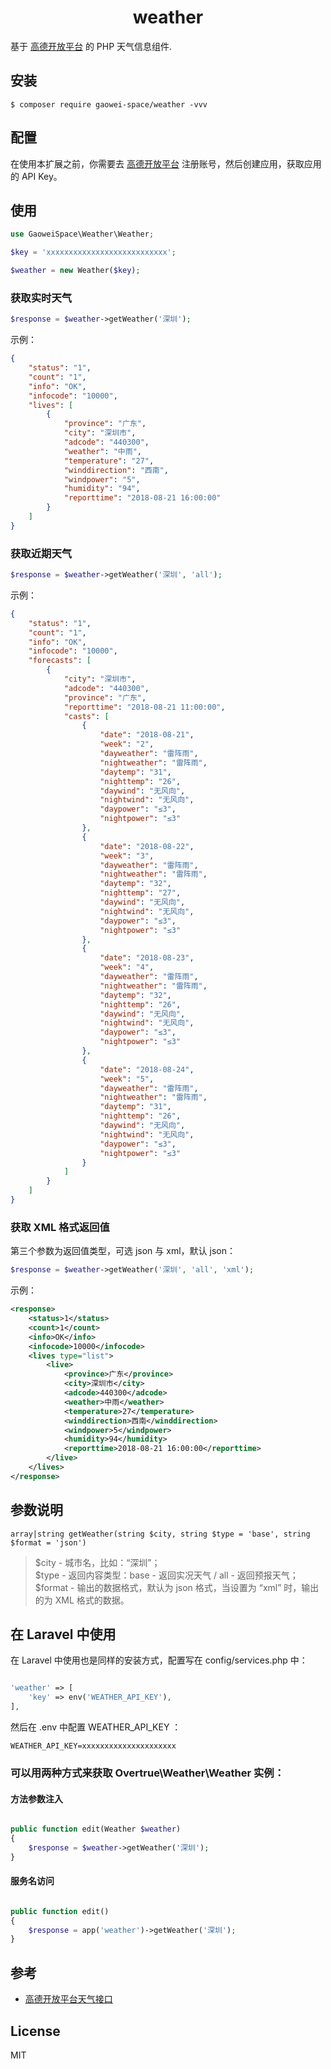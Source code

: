 <h1 align="center"> weather </h1>

基于 [高德开放平台](https://lbs.amap.com/dev/id/newuser) 的 PHP 天气信息组件.


## 安装

```shell
$ composer require gaowei-space/weather -vvv
```

## 配置

在使用本扩展之前，你需要去 [高德开放平台](https://lbs.amap.com/dev/id/newuser) 注册账号，然后创建应用，获取应用的 API Key。

## 使用
```php
use GaoweiSpace\Weather\Weather;

$key = 'xxxxxxxxxxxxxxxxxxxxxxxxxxx';

$weather = new Weather($key);
```

### 获取实时天气
```php
$response = $weather->getWeather('深圳');
```
示例：
```json
{
    "status": "1",
    "count": "1",
    "info": "OK",
    "infocode": "10000",
    "lives": [
        {
            "province": "广东",
            "city": "深圳市",
            "adcode": "440300",
            "weather": "中雨",
            "temperature": "27",
            "winddirection": "西南",
            "windpower": "5",
            "humidity": "94",
            "reporttime": "2018-08-21 16:00:00"
        }
    ]
}
```
### 获取近期天气
```php
$response = $weather->getWeather('深圳', 'all');
```
示例：
```json
{
    "status": "1",
    "count": "1",
    "info": "OK",
    "infocode": "10000",
    "forecasts": [
        {
            "city": "深圳市",
            "adcode": "440300",
            "province": "广东",
            "reporttime": "2018-08-21 11:00:00",
            "casts": [
                {
                    "date": "2018-08-21",
                    "week": "2",
                    "dayweather": "雷阵雨",
                    "nightweather": "雷阵雨",
                    "daytemp": "31",
                    "nighttemp": "26",
                    "daywind": "无风向",
                    "nightwind": "无风向",
                    "daypower": "≤3",
                    "nightpower": "≤3"
                },
                {
                    "date": "2018-08-22",
                    "week": "3",
                    "dayweather": "雷阵雨",
                    "nightweather": "雷阵雨",
                    "daytemp": "32",
                    "nighttemp": "27",
                    "daywind": "无风向",
                    "nightwind": "无风向",
                    "daypower": "≤3",
                    "nightpower": "≤3"
                },
                {
                    "date": "2018-08-23",
                    "week": "4",
                    "dayweather": "雷阵雨",
                    "nightweather": "雷阵雨",
                    "daytemp": "32",
                    "nighttemp": "26",
                    "daywind": "无风向",
                    "nightwind": "无风向",
                    "daypower": "≤3",
                    "nightpower": "≤3"
                },
                {
                    "date": "2018-08-24",
                    "week": "5",
                    "dayweather": "雷阵雨",
                    "nightweather": "雷阵雨",
                    "daytemp": "31",
                    "nighttemp": "26",
                    "daywind": "无风向",
                    "nightwind": "无风向",
                    "daypower": "≤3",
                    "nightpower": "≤3"
                }
            ]
        }
    ]
}
```

### 获取 XML 格式返回值

第三个参数为返回值类型，可选 json 与 xml，默认 json：
```php
$response = $weather->getWeather('深圳', 'all', 'xml');
```

示例：
```xml
<response>
    <status>1</status>
    <count>1</count>
    <info>OK</info>
    <infocode>10000</infocode>
    <lives type="list">
        <live>
            <province>广东</province>
            <city>深圳市</city>
            <adcode>440300</adcode>
            <weather>中雨</weather>
            <temperature>27</temperature>
            <winddirection>西南</winddirection>
            <windpower>5</windpower>
            <humidity>94</humidity>
            <reporttime>2018-08-21 16:00:00</reporttime>
        </live>
    </lives>
</response>
```
## 参数说明
```
array|string getWeather(string $city, string $type = 'base', string $format = 'json')
```
> $city - 城市名，比如：“深圳”；<br/>
> $type - 返回内容类型：base - 返回实况天气 / all - 返回预报天气；<br/>
> $format - 输出的数据格式，默认为 json 格式，当设置为 “xml” 时，输出的为 XML 格式的数据。

## 在 Laravel 中使用
在 Laravel 中使用也是同样的安装方式，配置写在 config/services.php 中：
```php

'weather' => [
    'key' => env('WEATHER_API_KEY'),
],

```
然后在 .env 中配置 WEATHER_API_KEY ：
```
WEATHER_API_KEY=xxxxxxxxxxxxxxxxxxxxx
```

### 可以用两种方式来获取 Overtrue\Weather\Weather 实例：
#### 方法参数注入
```php

public function edit(Weather $weather)
{
    $response = $weather->getWeather('深圳');
}

```

#### 服务名访问
```php

public function edit()
{
    $response = app('weather')->getWeather('深圳');
}

```

## 参考
- [高德开放平台天气接口](https://lbs.amap.com/api/webservice/guide/api/weatherinfo/)

## License

MIT